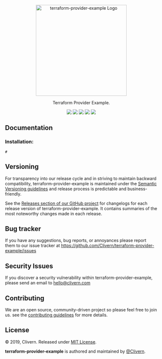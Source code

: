 <p align="center">
    <img alt="terraform-provider-example Logo" src="https://cdn.rawgit.com/hashicorp/terraform-website/master/content/source/assets/images/logo-hashicorp.svg" width="300" />
    <br/>
    <p align="center">Terraform Provider Example.</p>
    <p align="center">
        <a href="https://godoc.org/github.com/Clivern/terraform-provider-example"><img src="https://godoc.org/github.com/Clivern/terraform-provider-example?status.svg"></a>
        <a href="https://travis-ci.org/Clivern/terraform-provider-example"><img src="https://travis-ci.org/Clivern/terraform-provider-example.svg?branch=master"></a>
        <a href="https://github.com/Clivern/terraform-provider-example/releases"><img src="https://img.shields.io/badge/Version-0.0.1-red.svg"></a>
        <a href="https://goreportcard.com/report/github.com/Clivern/terraform-provider-example"><img src="https://goreportcard.com/badge/github.com/Clivern/terraform-provider-example?v=0.0.1"></a>
        <a href="https://github.com/Clivern/terraform-provider-example/blob/master/LICENSE"><img src="https://img.shields.io/badge/LICENSE-MIT-orange.svg"></a>
    </p>
</p>

## Documentation

### Installation:

```golang
#
```


## Versioning

For transparency into our release cycle and in striving to maintain backward compatibility, terraform-provider-example is maintained under the [Semantic Versioning guidelines](https://semver.org/) and release process is predictable and business-friendly.

See the [Releases section of our GitHub project](https://github.com/Clivern/terraform-provider-example/releases) for changelogs for each release version of terraform-provider-example. It contains summaries of the most noteworthy changes made in each release.


## Bug tracker

If you have any suggestions, bug reports, or annoyances please report them to our issue tracker at https://github.com/Clivern/terraform-provider-example/issues


## Security Issues

If you discover a security vulnerability within terraform-provider-example, please send an email to [hello@clivern.com](mailto:hello@clivern.com)


## Contributing

We are an open source, community-driven project so please feel free to join us. see the [contributing guidelines](CONTRIBUTING.md) for more details.


## License

© 2019, Clivern. Released under [MIT License](https://opensource.org/licenses/mit-license.php).

**terraform-provider-example** is authored and maintained by [@Clivern](http://github.com/Clivern).
